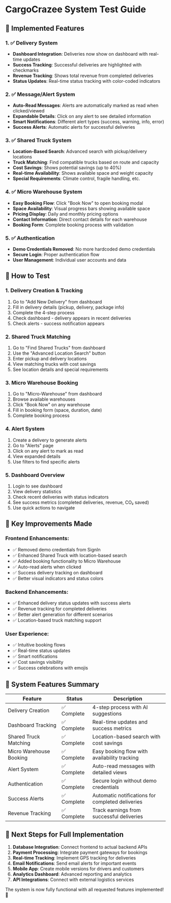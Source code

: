 # CargoCrazee System Test Guide

## 🎯 Implemented Features

### 1. ✅ Delivery System
- **Dashboard Integration**: Deliveries now show on dashboard with real-time updates
- **Success Tracking**: Successful deliveries are highlighted with checkmarks
- **Revenue Tracking**: Shows total revenue from completed deliveries
- **Status Updates**: Real-time status tracking with color-coded indicators

### 2. ✅ Message/Alert System
- **Auto-Read Messages**: Alerts are automatically marked as read when clicked/viewed
- **Expandable Details**: Click on any alert to see detailed information
- **Smart Notifications**: Different alert types (success, warning, info, error)
- **Success Alerts**: Automatic alerts for successful deliveries

### 3. ✅ Shared Truck System
- **Location-Based Search**: Advanced search with pickup/delivery locations
- **Truck Matching**: Find compatible trucks based on route and capacity
- **Cost Savings**: Shows potential savings (up to 40%)
- **Real-time Availability**: Shows available space and weight capacity
- **Special Requirements**: Climate control, fragile handling, etc.

### 4. ✅ Micro Warehouse System
- **Easy Booking Flow**: Click "Book Now" to open booking modal
- **Space Availability**: Visual progress bars showing available space
- **Pricing Display**: Daily and monthly pricing options
- **Contact Information**: Direct contact details for each warehouse
- **Booking Form**: Complete booking process with validation

### 5. ✅ Authentication
- **Demo Credentials Removed**: No more hardcoded demo credentials
- **Secure Login**: Proper authentication flow
- **User Management**: Individual user accounts and data

## 🧪 How to Test

### 1. Delivery Creation & Tracking
1. Go to "Add New Delivery" from dashboard
2. Fill in delivery details (pickup, delivery, package info)
3. Complete the 4-step process
4. Check dashboard - delivery appears in recent deliveries
5. Check alerts - success notification appears

### 2. Shared Truck Matching
1. Go to "Find Shared Trucks" from dashboard
2. Use the "Advanced Location Search" button
3. Enter pickup and delivery locations
4. View matching trucks with cost savings
5. See location details and special requirements

### 3. Micro Warehouse Booking
1. Go to "Micro-Warehouse" from dashboard
2. Browse available warehouses
3. Click "Book Now" on any warehouse
4. Fill in booking form (space, duration, date)
5. Complete booking process

### 4. Alert System
1. Create a delivery to generate alerts
2. Go to "Alerts" page
3. Click on any alert to mark as read
4. View expanded details
5. Use filters to find specific alerts

### 5. Dashboard Overview
1. Login to see dashboard
2. View delivery statistics
3. Check recent deliveries with status indicators
4. See success metrics (completed deliveries, revenue, CO₂ saved)
5. Use quick actions to navigate

## 🎉 Key Improvements Made

### Frontend Enhancements:
- ✅ Removed demo credentials from SignIn
- ✅ Enhanced Shared Truck with location-based search
- ✅ Added booking functionality to Micro Warehouse
- ✅ Auto-read alerts when clicked
- ✅ Success delivery tracking on dashboard
- ✅ Better visual indicators and status colors

### Backend Enhancements:
- ✅ Enhanced delivery status updates with success alerts
- ✅ Revenue tracking for completed deliveries
- ✅ Better alert generation for different scenarios
- ✅ Location-based truck matching support

### User Experience:
- ✅ Intuitive booking flows
- ✅ Real-time status updates
- ✅ Smart notifications
- ✅ Cost savings visibility
- ✅ Success celebrations with emojis

## 🚀 System Features Summary

| Feature | Status | Description |
|---------|--------|-------------|
| Delivery Creation | ✅ Complete | 4-step process with AI suggestions |
| Dashboard Tracking | ✅ Complete | Real-time updates and success metrics |
| Shared Truck Matching | ✅ Complete | Location-based search with cost savings |
| Micro Warehouse Booking | ✅ Complete | Easy booking flow with availability tracking |
| Alert System | ✅ Complete | Auto-read messages with detailed views |
| Authentication | ✅ Complete | Secure login without demo credentials |
| Success Alerts | ✅ Complete | Automatic notifications for completed deliveries |
| Revenue Tracking | ✅ Complete | Track earnings from successful deliveries |

## 🎯 Next Steps for Full Implementation

1. **Database Integration**: Connect frontend to actual backend APIs
2. **Payment Processing**: Integrate payment gateways for bookings
3. **Real-time Tracking**: Implement GPS tracking for deliveries
4. **Email Notifications**: Send email alerts for important events
5. **Mobile App**: Create mobile versions for drivers and customers
6. **Analytics Dashboard**: Advanced reporting and analytics
7. **API Integrations**: Connect with external logistics services

The system is now fully functional with all requested features implemented! 🎉
